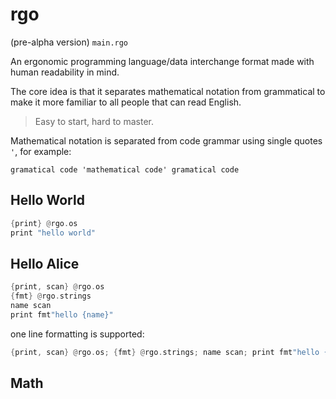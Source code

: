 # rgo
(pre-alpha version)
`main.rgo`

An ergonomic programming language/data interchange format made with human readability in mind.

The core idea is that it separates mathematical notation from grammatical to make it more familiar to all people that can read English.

>Easy to start, hard to master.

Mathematical notation is separated from code grammar using single quotes `'`, for example:

```rgo
gramatical code 'mathematical code' gramatical code 
```

## Hello World

```rust
{print} @rgo.os
print "hello world"
```

## Hello Alice

```rust
{print, scan} @rgo.os
{fmt} @rgo.strings
name scan
print fmt"hello {name}"
```

one line formatting is supported:
```rust
{print, scan} @rgo.os; {fmt} @rgo.strings; name scan; print fmt"hello {name}"
```

## Math
